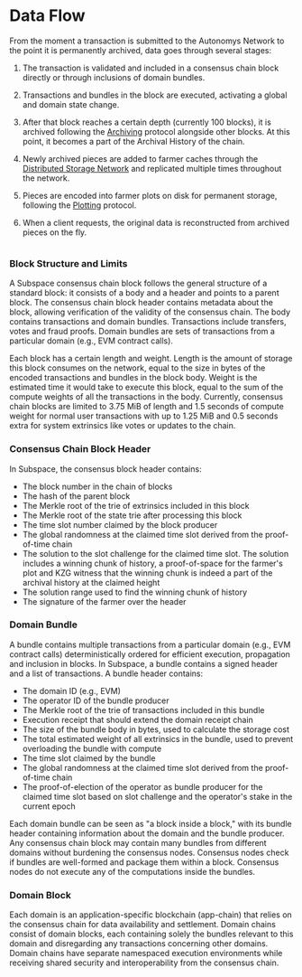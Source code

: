 # Data Flow

From the moment a transaction is submitted to the Autonomys Network to the point it is permanently archived, data goes through several stages:

1. The transaction is validated and included in a consensus chain block directly or through inclusions of domain bundles.
2. Transactions and bundles in the block are executed, activating a global and domain state change.
3. After that block reaches a certain depth (currently 100 blocks), it is archived following the [Archiving](proof-of-archival-storage/archiving.md) protocol alongside other blocks. At this point, it becomes a part of the Archival History of the chain.
4. Newly archived pieces are added to farmer caches through the [Distributed Storage Network](../network-architecture/distributed-storage-network.md) and replicated multiple times throughout the network.
5. Pieces are encoded into farmer plots on disk for permanent storage, following the [Plotting](proof-of-archival-storage/plotting.md) protocol.
6.  When a client requests, the original data is reconstructed from archived pieces on the fly.

    <figure><picture><source srcset="../../.gitbook/assets/Data_Flow-dark.svg" media="(prefers-color-scheme: dark)"><img src="../../.gitbook/assets/image (11).png" alt=""></picture><figcaption></figcaption></figure>

### Block Structure and Limits

A Subspace consensus chain block follows the general structure of a standard block: it consists of a body and a header and points to a parent block. The consensus chain block header contains metadata about the block, allowing verification of the validity of the consensus chain. The body contains transactions and domain bundles. Transactions include transfers, votes and fraud proofs. Domain bundles are sets of transactions from a particular domain (e.g., EVM contract calls).

Each block has a certain length and weight. Length is the amount of storage this block consumes on the network, equal to the size in bytes of the encoded transactions and bundles in the block body. Weight is the estimated time it would take to execute this block, equal to the sum of the compute weights of all the transactions in the body. Currently, consensus chain blocks are limited to 3.75 MiB of length and 1.5 seconds of compute weight for normal user transactions with up to 1.25 MiB and 0.5 seconds extra for system extrinsics like votes or updates to the chain.

### Consensus Chain Block Header

In Subspace, the consensus block header contains:

* The block number in the chain of blocks
* The hash of the parent block
* The Merkle root of the trie of extrinsics included in this block
* The Merkle root of the state trie after processing this block
* The time slot number claimed by the block producer
* The global randomness at the claimed time slot derived from the proof-of-time chain
* The solution to the slot challenge for the claimed time slot. The solution includes a winning chunk of history, a proof-of-space for the farmer's plot and KZG witness that the winning chunk is indeed a part of the archival history at the claimed height
* The solution range used to find the winning chunk of history
* The signature of the farmer over the header

### Domain Bundle

A bundle contains multiple transactions from a particular domain (e.g., EVM contract calls) deterministically ordered for efficient execution, propagation and inclusion in blocks. In Subspace, a bundle contains a signed header and a list of transactions. A bundle header contains:

* The domain ID (e.g., EVM)
* The operator ID of the bundle producer
* The Merkle root of the trie of transactions included in this bundle
* Execution receipt that should extend the domain receipt chain
* The size of the bundle body in bytes, used to calculate the storage cost
* The total estimated weight of all extrinsics in the bundle, used to prevent overloading the bundle with compute
* The time slot claimed by the bundle
* The global randomness at the claimed time slot derived from the proof-of-time chain
* The proof-of-election of the operator as bundle producer for the claimed time slot based on slot challenge and the operator's stake in the current epoch

Each domain bundle can be seen as "a block inside a block," with its bundle header containing information about the domain and the bundle producer. Any consensus chain block may contain many bundles from different domains without burdening the consensus nodes. Consensus nodes check if bundles are well-formed and package them within a block. Consensus nodes do not execute any of the computations inside the bundles.

### Domain Block

Each domain is an application-specific blockchain (app-chain) that relies on the consensus chain for data availability and settlement. Domain chains consist of domain blocks, each containing solely the bundles relevant to this domain and disregarding any transactions concerning other domains. Domain chains have separate namespaced execution environments while receiving shared security and interoperability from the consensus chain.

<figure><picture><source srcset="../../.gitbook/assets/Slot_To_Execution-dark.svg" media="(prefers-color-scheme: dark)"><img src="../../.gitbook/assets/image (12).png" alt=""></picture><figcaption></figcaption></figure>
